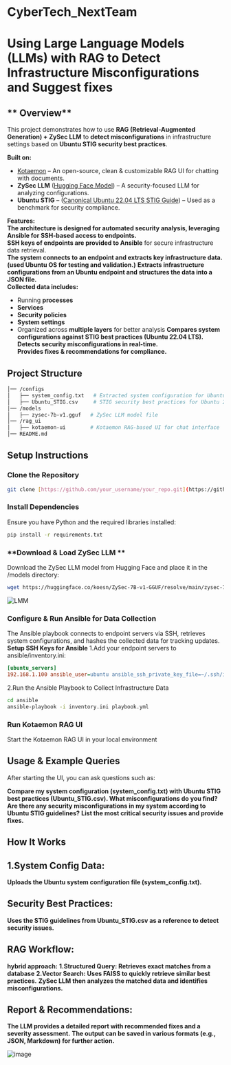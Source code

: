 # CyberTech_NextTeam

# Using Large Language Models (LLMs) with RAG to Detect Infrastructure Misconfigurations and Suggest fixes

## ** Overview**
This project demonstrates how to use **RAG (Retrieval-Augmented Generation) + ZySec LLM** to **detect misconfigurations** in infrastructure settings based on **Ubuntu STIG security best practices**.  

**Built on:**  
- [Kotaemon](https://github.com/Cinnamon/kotaemon/) – An open-source, clean & customizable RAG UI for chatting with documents.  
- **ZySec LLM** ([Hugging Face Model](https://huggingface.co/koesn/ZySec-7B-v1-GGUF)) – A security-focused LLM for analyzing configurations.  
- **Ubuntu STIG** – ([Canonical Ubuntu 22.04 LTS STIG Guide](https://www.stigviewer.com/stig/canonical_ubuntu_22.04_lts/)) – Used as a benchmark for security compliance.

**Features:**  
**The architecture is designed for automated security analysis, leveraging Ansible for SSH-based access to endpoints.**  
**SSH keys of endpoints are provided to Ansible** for secure infrastructure data retrieval.    
**The system connects to an endpoint and extracts key infrastructure data. (used Ubuntu OS for testing and validation.)**
**Extracts infrastructure configurations from an Ubuntu endpoint and structures the data into a JSON file.**  
**Collected data includes:**  
   - Running **processes**  
   - **Services**  
   - **Security policies**  
   - **System settings**  
   - Organized across **multiple layers** for better analysis
**Compares system configurations against STIG best practices (Ubuntu 22.04 LTS).**  
**Detects security misconfigurations in real-time.**  
**Provides fixes & recommendations for compliance.**  


## **Project Structure**
```bash
│── /configs
│   ├── system_config.txt   # Extracted system configuration for Ubuntu
│   ├── Ubuntu_STIG.csv     # STIG security best practices for Ubuntu 22.04
│── /models
│   ├── zysec-7b-v1.gguf   # ZySec LLM model file
│── /rag_ui
│   ├── kotaemon-ui        # Kotaemon RAG-based UI for chat interface
│── README.md

```

## **Setup Instructions**

### **Clone the Repository**
```bash
git clone [https://github.com/your_username/your_repo.git](https://github.com/Cinnamon/kotaemon/?tab=readme-ov-file)
```

### **Install Dependencies**
Ensure you have Python and the required libraries installed:
```bash
pip install -r requirements.txt
```

### **Download & Load ZySec LLM **
Download the ZySec LLM model from Hugging Face and place it in the /models directory:
```bash
wget https://huggingface.co/koesn/ZySec-7B-v1-GGUF/resolve/main/zysec-7b-v1.gguf -P models/
```
![LMM](https://github.com/user-attachments/assets/c984b5e9-8a00-4dc7-a3b5-e0248bcd9f82)

### **Configure & Run Ansible for Data Collection**
The Ansible playbook connects to endpoint servers via SSH, retrieves system configurations, and hashes the collected data for tracking updates.
**Setup SSH Keys for Ansible**
1.Add your endpoint servers to ansible/inventory.ini:
```ini
[ubuntu_servers]
192.168.1.100 ansible_user=ubuntu ansible_ssh_private_key_file=~/.ssh/id_rsa
```
2.Run the Ansible Playbook to Collect Infrastructure Data
```bash
cd ansible
ansible-playbook -i inventory.ini playbook.yml
```

### **Run Kotaemon RAG UI**
Start the Kotaemon RAG UI in your local environment

## **Usage & Example Queries**
After starting the UI, you can ask questions such as:

**Compare my system configuration (system_config.txt) with Ubuntu STIG best practices (Ubuntu_STIG.csv). What misconfigurations do you find?**
**Are there any security misconfigurations in my system according to Ubuntu STIG guidelines?**
**List the most critical security issues and provide fixes.**


## **How It Works**
## **1.System Config Data:**
**Uploads the Ubuntu system configuration file (system_config.txt).**

## **Security Best Practices:**
**Uses the STIG guidelines from Ubuntu_STIG.csv as a reference to detect security issues.**

## **RAG Workflow:**
**hybrid approach:**
**1.Structured Query: Retrieves exact matches from a database**
**2.Vector Search: Uses FAISS to quickly retrieve similar best practices.**
**ZySec LLM then analyzes the matched data and identifies misconfigurations.**

## **Report & Recommendations:**
**The LLM provides a detailed report with recommended fixes and a severity assessment.**
**The output can be saved in various formats (e.g., JSON, Markdown) for further action.**

![image](https://github.com/user-attachments/assets/b2872a7d-7cfe-4a89-9c18-42569c08e050)






